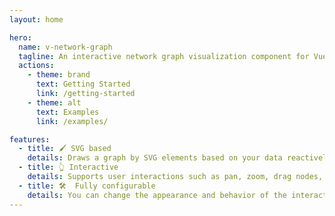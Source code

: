 ```yaml
---
layout: home

hero:
  name: v-network-graph
  tagline: An interactive network graph visualization component for Vue 3
  actions:
    - theme: brand
      text: Getting Started
      link: /getting-started
    - theme: alt
      text: Examples
      link: /examples/

features:
  - title: 🖌 SVG based
    details: Draws a graph by SVG elements based on your data reactively.
  - title: 👆 Interactive
    details: Supports user interactions such as pan, zoom, drag nodes, and select, also with multi-touch.
  - title: 🛠  Fully configurable
    details: You can change the appearance and behavior of the interaction by the configuration.
---
```

